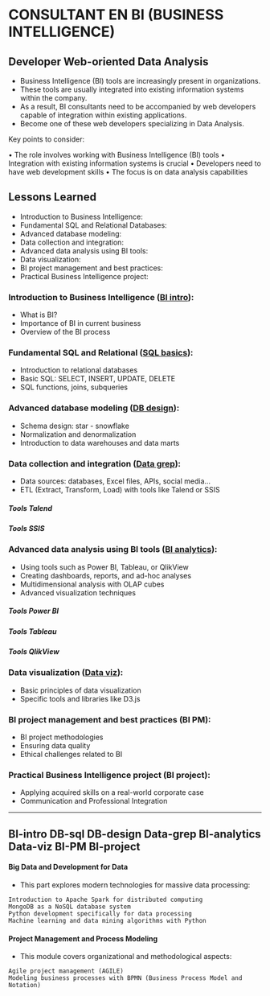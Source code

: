 
# CONSULTANT EN BI (BUSINESS INTELLIGENCE)
## Developer Web-oriented Data Analysis


- Business Intelligence (BI) tools are increasingly present in organizations. 
- These tools are usually integrated into existing information systems within the company. 
- As a result, BI consultants need to be accompanied by web developers capable of integration within existing applications. 
- Become one of these web developers specializing in Data Analysis.

Key points to consider:

• The role involves working with Business Intelligence (BI) tools 
• Integration with existing information systems is crucial 
• Developers need to have web development skills 
• The focus is on data analysis capabilities

## Lessons Learned

- Introduction to Business Intelligence:
- Fundamental SQL and Relational Databases:
- Advanced database modeling:
- Data collection and integration:
- Advanced data analysis using BI tools:
- Data visualization:
- BI project management and best practices:
- Practical Business Intelligence project:

### Introduction to Business Intelligence ([BI intro](https://github.com/artisan24fullstack/businessIntelligence/blob/main/01-BI-intro.md)):
- What is BI? 
- Importance of BI in current business 
- Overview of the BI process

### Fundamental SQL and Relational ([SQL basics](https://github.com/artisan24fullstack/businessIntelligence/blob/main/02-DB-sql.md)):
- Introduction to relational databases 
- Basic SQL: SELECT, INSERT, UPDATE, DELETE 
- SQL functions, joins, subqueries

### Advanced database modeling ([DB design](https://github.com/artisan24fullstack/businessIntelligence/blob/main/03-DB-design.md)):
- Schema design: star - snowflake 
- Normalization and denormalization 
- Introduction to data warehouses and data marts

### Data collection and integration ([Data grep](https://github.com/artisan24fullstack/businessIntelligence/blob/main/04-Data-grep.md)):
- Data sources: databases, Excel files, APIs, social media... 
- ETL (Extract, Transform, Load) with tools like Talend or SSIS

##### Tools Talend
##### Tools SSIS

### Advanced data analysis using BI tools ([BI analytics](https://github.com/artisan24fullstack/businessIntelligence/blob/main/05-BI-analytics.md)):
- Using tools such as Power BI, Tableau, or QlikView 
- Creating dashboards, reports, and ad-hoc analyses 
- Multidimensional analysis with OLAP cubes 
- Advanced visualization techniques

##### Tools Power BI
##### Tools Tableau
##### Tools QlikView 

### Data visualization ([Data viz](https://github.com/artisan24fullstack/businessIntelligence/blob/main/06-Data-viz.md)):
- Basic principles of data visualization 
- Specific tools and libraries like D3.js

### BI project management and best practices (BI PM):
- BI project methodologies 
- Ensuring data quality 
- Ethical challenges related to BI

### Practical Business Intelligence project (BI project):
- Applying acquired skills on a real-world corporate case 
- Communication and Professional Integration


----
BI-intro 
DB-sql
DB-design
Data-grep
BI-analytics
Data-viz
BI-PM
BI-project
----

#### Big Data and Development for Data
- This part explores modern technologies for massive data processing:

```
Introduction to Apache Spark for distributed computing
MongoDB as a NoSQL database system
Python development specifically for data processing
Machine learning and data mining algorithms with Python
```

#### Project Management and Process Modeling
- This module covers organizational and methodological aspects:

```
Agile project management (AGILE)
Modeling business processes with BPMN (Business Process Model and Notation)
```








